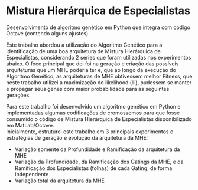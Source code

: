 # Mistura Hierárquica de Especialistas

  Desenvolvimento de algoritmo genético em Python que integra com código Octave (contendo alguns ajustes)

  Este trabalho abordou a utilização do Algoritmo Genético para a identificação de uma boa arquitetura de Mistura Hierárquica de Especialistas, considerando 2 séries que foram utilizadas nos experimentos abaixo. 
  O foco principal que dei foi na geração e criação das possíveis arquiteturas que um MHE poderia ter e, que ao longo da execução do Algoritmo Genético, as arquiteturas de MHE obtivessem melhor Fitness, que neste trabalho utilizei a maximização do likelihood (lli), pudessem se manter e propagar seus genes com maior probabilidade para as seguintes gerações.

  Para este trabalho foi desenvolvido um algoritmo genético em Python e implementadas algumas codificações de cromossomos para que fosse consumido o código de Mistura Hierárquica de Especialistas disponibilizado em MatLab/Octave.  
  Inicialmente, estruturei este trabalho em 3 principais experimentos e estratégias de geração e evolução da arquitetura da MHE: 
- Variação somente da Profundidade e Ramificação da arquitetura da MHE
- Variação da Profundidade, da Ramificação dos Gatings da MHE, e da Ramificação dos Especialistas (folhas) de cada Gating, de forma independente
- Variação total da arquitetura da MHE 
 
